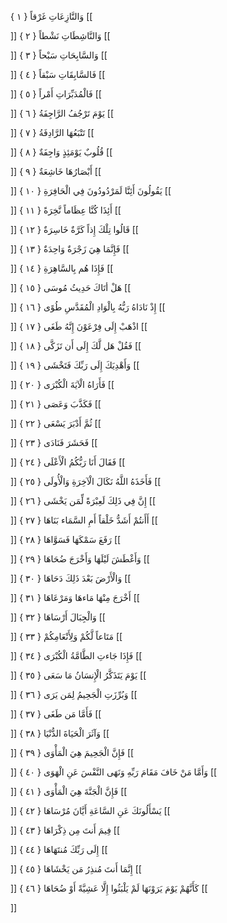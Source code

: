 وَالنَّازِعَاتِ غَرْقاً { ۱ }
[[


]] 
وَالنَّاشِطَاتِ نَشْطاً { ۲ }
[[


]] 
وَالسَّابِحَاتِ سَبْحاً { ۳ }
[[


]] 
فَالسَّابِقَاتِ سَبْقاً { ٤ }
[[


]] 
فَالْمُدَبِّرَاتِ أَمْراً { ٥ }
[[


]] 
يَوْمَ تَرْجُفُ الرَّاجِفَةُ { ٦ }
[[


]] 
تَتْبَعُهَا الرَّادِفَةُ { ٧ }
[[


]] 
قُلُوبٌ يَوْمَئِذٍ وَاجِفَةٌ { ۸ }
[[


]] 
أَبْصَارُهَا خَاشِعَةٌ { ۹ }
[[


]] 
يَقُولُونَ أَئِنَّا لَمَرْدُودُونَ فِي الْحَافِرَةِ { ۱۰ }
[[


]] 
أَئِذَا كُنَّا عِظَاماً نَّخِرَةً { ۱۱ }
[[


]] 
قَالُوا تِلْكَ إِذاً كَرَّةٌ خَاسِرَةٌ { ۱۲ }
[[


]] 
فَإِنَّمَا هِيَ زَجْرَةٌ وَاحِدَةٌ { ۱۳ }
[[


]] 
فَإِذَا هُم بِالسَّاهِرَةِ { ۱٤ }
[[


]] 
هَلْ أتَاكَ حَدِيثُ مُوسَى { ۱٥ }
[[


]] 
إِذْ نَادَاهُ رَبُّهُ بِالْوَادِ الْمُقَدَّسِ طُوًى { ۱٦ }
[[


]] 
اذْهَبْ إِلَى فِرْعَوْنَ إِنَّهُ طَغَى { ۱٧ }
[[


]] 
فَقُلْ هَل لَّكَ إِلَى أَن تَزَكَّى { ۱۸ }
[[


]] 
وَأَهْدِيَكَ إِلَى رَبِّكَ فَتَخْشَى { ۱۹ }
[[


]] 
فَأَرَاهُ الْآيَةَ الْكُبْرَى { ۲۰ }
[[


]] 
فَكَذَّبَ وَعَصَى { ۲۱ }
[[


]] 
ثُمَّ أَدْبَرَ يَسْعَى { ۲۲ }
[[


]] 
فَحَشَرَ فَنَادَى { ۲۳ }
[[


]] 
فَقَالَ أَنَا رَبُّكُمُ الْأَعْلَى { ۲٤ }
[[


]] 
فَأَخَذَهُ اللَّهُ نَكَالَ الْآخِرَةِ وَالْأُولَى { ۲٥ }
[[


]] 
إِنَّ فِي ذَلِكَ لَعِبْرَةً لِّمَن يَخْشَى { ۲٦ }
[[


]] 
أَأَنتُمْ أَشَدُّ خَلْقاً أَمِ السَّمَاء بَنَاهَا { ۲٧ }
[[


]] 
رَفَعَ سَمْكَهَا فَسَوَّاهَا { ۲۸ }
[[


]] 
وَأَغْطَشَ لَيْلَهَا وَأَخْرَجَ ضُحَاهَا { ۲۹ }
[[


]] 
وَالْأَرْضَ بَعْدَ ذَلِكَ دَحَاهَا { ۳۰ }
[[


]] 
أَخْرَجَ مِنْهَا مَاءهَا وَمَرْعَاهَا { ۳۱ }
[[


]] 
وَالْجِبَالَ أَرْسَاهَا { ۳۲ }
[[


]] 
مَتَاعاً لَّكُمْ وَلِأَنْعَامِكُمْ { ۳۳ }
[[


]] 
فَإِذَا جَاءتِ الطَّامَّةُ الْكُبْرَى { ۳٤ }
[[


]] 
يَوْمَ يَتَذَكَّرُ الْإِنسَانُ مَا سَعَى { ۳٥ }
[[


]] 
وَبُرِّزَتِ الْجَحِيمُ لِمَن يَرَى { ۳٦ }
[[


]] 
فَأَمَّا مَن طَغَى { ۳٧ }
[[


]] 
وَآثَرَ الْحَيَاةَ الدُّنْيَا { ۳۸ }
[[


]] 
فَإِنَّ الْجَحِيمَ هِيَ الْمَأْوَى { ۳۹ }
[[


]] 
وَأَمَّا مَنْ خَافَ مَقَامَ رَبِّهِ وَنَهَى النَّفْسَ عَنِ الْهَوَى { ٤۰ }
[[


]] 
فَإِنَّ الْجَنَّةَ هِيَ الْمَأْوَى { ٤۱ }
[[


]] 
يَسْأَلُونَكَ عَنِ السَّاعَةِ أَيَّانَ مُرْسَاهَا { ٤۲ }
[[


]] 
فِيمَ أَنتَ مِن ذِكْرَاهَا { ٤۳ }
[[


]] 
إِلَى رَبِّكَ مُنتَهَاهَا { ٤٤ }
[[


]] 
إِنَّمَا أَنتَ مُنذِرُ مَن يَخْشَاهَا { ٤٥ }
[[


]] 
كَأَنَّهُمْ يَوْمَ يَرَوْنَهَا لَمْ يَلْبَثُوا إِلَّا عَشِيَّةً أَوْ ضُحَاهَا { ٤٦ }
[[


]]